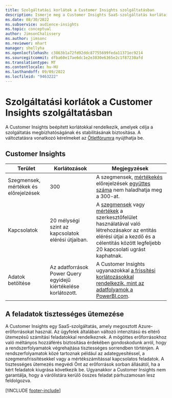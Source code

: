 ```yaml
---
title: Szolgáltatási korlátok a Customer Insights szolgáltatásban
description: Ismerje meg a Customer Insights SaaS-szolgáltatás korlátait és korlátozásait.
ms.date: 08/30/2022
ms.subservice: audience-insights
ms.topic: conceptual
author: JimsonChalissery
ms.author: jimsonc
ms.reviewer: mhart
manager: shellyha
ms.openlocfilehash: c3863b1a72fd92ddc87755699feda11371ec9214
ms.sourcegitcommit: dfba60e17ae6dc1e2e3830e6365e2c1f87230afd
ms.translationtype: MT
ms.contentlocale: hu-HU
ms.lasthandoff: 09/09/2022
ms.locfileid: "9463222"
---
```

# <a name="service-limits-in-customer-insights"></a>Szolgáltatási korlátok a Customer Insights szolgáltatásban

 A Customer Insights beépített korlátokkal rendelkezik, amelyek célja a szolgáltatás megbízhatóságának és stabilitásának biztosítása. A változtatásra vonatkozó kérelmeket az [Ötletfórumra](https://go.microsoft.com/fwlink/?linkid=2074172) nyújthatja be.

## <a name="customer-insights"></a>Customer Insights

| Terület  | Korlátozások  | Megjegyzések |
|-------------|---------------------------------------------------------------------|---------------------------------------------------------------------|
| Szegmensek, mértékek és előrejelzések | 300  | A szegmensek, [mértékek](segments.md)[és](measures.md) előrejelzések [együttes száma](predictions-overview.md) nem haladhatja meg a 300-at.  |
| Kapcsolatok | 20 mélységi szint az kapcsolatok elérési útjaiban. | A [szegmensek](segments.md) vagy [mértékek](measures.md) a szerkesztőfelület használatával való létrehozásakor az entitás elérési útjai a kezdő és a célentitás között legfeljebb 20 kapcsolati ugrást kaphatnak.  |
|Adatok betöltése| Az adatforrások Power Query egyidejű kiértékelése korlátozott. | A Customer Insights ugyanazokkal [a frissítési korlátozásokkal rendelkezik, mint az adatfolyamok a PowerBI.com](/power-query/power-query-online-limits#refresh-limits). |

## <a name="fair-scheduling-of-jobs"></a>A feladatok tisztességes ütemezése

A Customer Insights egy SaaS-szolgáltatás, amely megosztott Azure-erőforrásokat használ. Az ügyfelek általában változó intenzitású és eltérő ütemezésű számítási feladatokkal rendelkeznek. A mögöttes erőforrásokhoz való méltányos hozzáférés biztosítása érdekében gondoskodunk arról, hogy a rendszerfolyamatok végrehajtása tisztességes sorrendben történjen. A rendszerfolyamatok közé tartoznak például az adategyesítéssel, a szegmensfrissítésekkel vagy a mértékszámítással kapcsolatos feladatok. A tisztességes ütemezés megvédi Önt az erőforrások sorban állásától, ha a kért feladatok kiugrása következik be. Ugyanakkor a Customer Insights nem garantálja, hogy a várólistára kerülő összes feladat párhuzamosan lesz feldolgozva.

[!INCLUDE [footer-include](includes/footer-banner.md)]
